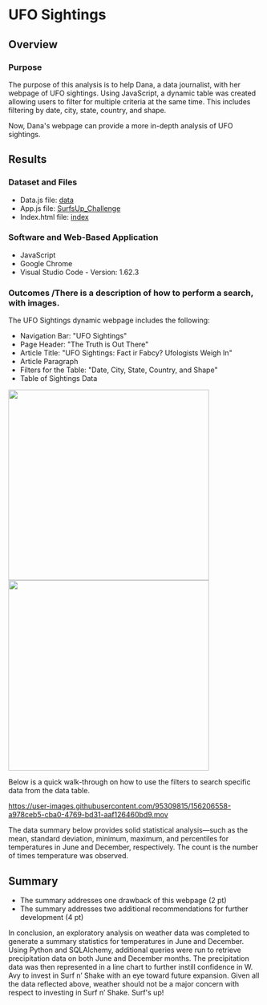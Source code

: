 # UFO Sightings

## Overview

### Purpose

The purpose of this analysis is to help Dana, a data journalist, with her webpage of UFO sightings. Using JavaScript, a dynamic table was created allowing users to filter for multiple criteria at the same time. This includes filtering by date, city, state, country, and shape.

Now, Dana's webpage can provide a more in-depth analysis of UFO sightings. 

## Results

### Dataset and Files

* Data.js file: [data](../static/js/data.js)
* App.js file: [SurfsUp_Challenge](SurfsUp_Challenge.ipynb)
* Index.html file: [index](index.html)

### Software and Web-Based Application

* JavaScript
* Google Chrome
* Visual Studio Code - Version: 1.62.3

### Outcomes /There is a description of how to perform a search, with images.

The UFO Sightings dynamic webpage includes the following:

- Navigation Bar: "UFO Sightings"
- Page Header: "The Truth is Out There"
- Article Title: "UFO Sightings: Fact ir Fabcy? Ufologists Weigh In"
- Article Paragraph
- Filters for the Table: "Date, City, State, Country, and Shape"
- Table of Sightings Data

<p float="left">
  <img src="Images/June_precipitation_graphsummary.png " width="400" height="380" />
  <img src="Images/December_precipitation_graphsummary.png" width="400" height="380" /> 
</p>

Below is a quick walk-through on how to use the filters to search specific data from the data table.

https://user-images.githubusercontent.com/95309815/156206558-a978ceb5-cba0-4769-bd31-aaf126460bd9.mov




The data summary below provides solid statistical analysis—such as the mean, standard deviation, minimum, maximum, and percentiles for temperatures in June and December, respectively. The count is the number of times temperature was observed.

      
## Summary

* The summary addresses one drawback of this webpage (2 pt)
* The summary addresses two additional recommendations for further development (4 pt)

In conclusion, an exploratory analysis on weather data was completed to generate a summary statistics for temperatures in June and December. Using Python and SQLAlchemy, additional queries were run to retrieve precipitation data on both June and December months. The precipitation data was then represented in a line chart to further instill confidence in W. Avy to invest in Surf n’ Shake with an eye toward future expansion. Given all the data reflected above, weather should not be a major concern with respect to investing in Surf n’ Shake. Surf's up!
